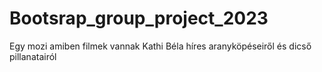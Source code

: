 # Bootsrap_group_project_2023
Egy mozi amiben filmek vannak Kathi Béla híres aranyköpéseiről és dicső pillanatairól

